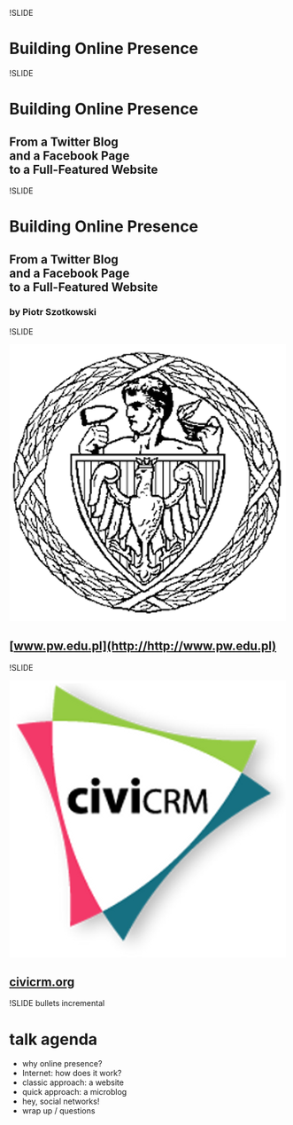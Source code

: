 !SLIDE

# Building Online Presence



!SLIDE

# Building Online Presence

## From a Twitter Blog<br />and a Facebook Page<br />to a Full-Featured Website



!SLIDE

# Building Online Presence

## From a Twitter Blog<br />and a Facebook Page<br />to a Full-Featured Website

### by Piotr Szotkowski



!SLIDE

![WUT](wut.png)

## [www.pw.edu.pl](http://http://www.pw.edu.pl)



!SLIDE

![CiviCRM](civicrm.png)

## [civicrm.org](http://civicrm.org)



!SLIDE bullets incremental

# talk agenda

* why online presence?
* Internet: how does it work?
* classic approach: a website
* quick approach: a microblog
* hey, social networks!
* wrap up / questions
